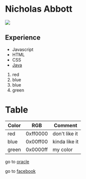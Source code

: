 # Nicholas Abbott
<img src="https://github.com/Nabbott101/Nabbott101/assets/172453069/3ecee411-8fb4-40ab-a890-cc3cc294cb31">

## Experience
* Javascript
* HTML
* CSS
* [Java](https://oracel.com)

1.   red
2.   blue
3.   blue
4.   green

# Table
Color | RGB | Comment
------|-----|--------
red | 0xff0000 | don't like it
blue | 0x00ff00 | kinda like it
green | 0x0000ff | my color


<!---
karlllarson/karlllarson is a ✨ special ✨ repository because its `README.md` (this file) appears on your GitHub profile.
You can click the Preview link to take a look at your changes.
--->

[website]: https://www.facebook.com/

go to [oracle](https://oracle.com/)

go to [facebook][website]
